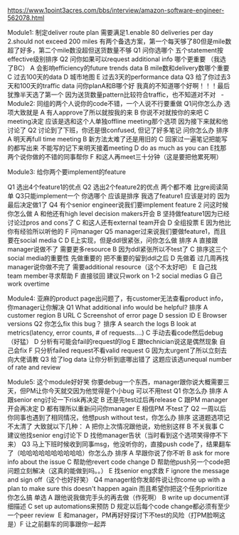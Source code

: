 https://www.1point3acres.com/bbs/interview/amazon-software-engineer-562078.html

Module1:
制定deliver route plan 需要满足1.enable 80 deliveries per day 2.should not exceed 200 miles
有两个备选方案，第一个每天够了80但是mile数超了好多，第二个mile数没超但送货数量不够
Q1 问你选哪个 五个statement按effective级别排序
Q2 问你如果可以request additional info 哪个更重要 （我选了BC）
A 会影响efficiency的future trends data B mile数和delivery数哪个重要 C 过去100天的data D 城市地图 E 过去3天的performance data
Q3 给了你过去3天和100天的traffic data 问你planA和B哪个好
我真的不知道哪个好啊！！！最后犹豫半天选了第一个 因为送货数量pattern比较符合traffic，也不知道对不对
  -
  
Module2:
同组的两个人说你的code不错，一个人说不行要重做
Q1问你怎么办
选项大致就是 A 有人approve了所以就按我的来 B 你说不对就按你的来吧 C meeting决定
应该是选和这个人单独offline meeting那个选项 因为接下来就和他讨论了
Q2 讨论到了下班，你还是很confused, 但记了好多笔记 问你怎么办 排序
A 明天再full time meeting B 新方法太难了还是用旧的 C 回家过一遍笔记把能写的都写出来 不能写的记下来明天接着meeting D do as much as you can E找那两个说你做的不错的同事帮你 F 和这人再meet三十分钟（这是要把他累死啊）

Module3:
给你两个要implement的feature


Q1 选出4个feature1的优点
Q2 选出2个feature2的优点
两个都不难 比gre阅读简单
Q3只能implement一个 你选哪个 应该是排序 我选了feature1 应该是对的 因为最后决定做1了
Q4 有个senior engineer说我们要implement feature 2 问这时候你怎么做
A 和他还有high level decision makers开会 B 坚持做feature1因为已经讨论过pros and cons了 C 和这人还有external team开会 D 全组投票 E 因为他比你有经验所以听他的 F 问manager
Q5 manager过来说我们要做feature1，而且要在social media C D E上实现，但是ddl很紧张，问你怎么做 排序
A 直接跟manager说做不了 需要更多resource B 因为ddl紧张所以不test了 C 排序这三个social media的重要性 先做重要的 把不重要的留到ddl之后 D 先做着 过几周再找manager说你做不完了 需要additional resource（这个不太好吧） E 自己找team member寻求帮助 F 直接驳回 建议只work on 1-2 social medias G 自己work overtime

Module4:
亚麻的product page出问题了，有customer无法查看product info，你manager让你解决
Q1 What additional info would be helpful? 排序
A customer region B URL C Screenshot of error page D session ID E Browser versions
Q2 你怎么fix this bug？ 排序
A search the logs B look at metrics(latency, error counts, # of requests....) C 手动去看code然后debug（好猛） D 分析有可能会fail的request的log E 跟technician说这是偶然现象 自己会fix F 只分析failed request不看valid request G 因为太urgent了所以立刻去向大佬请教
Q3 给了log data 让你分析到底哪出错了
这题应该选unequal number of rate and review

Module5: 这个module好好笑
你要debug一个东西，manager跟你说大概需要三天，但PM让你今天就交因为他觉得是个小bug 可以不用test
Q1 你怎么办 排序
A 跟senior eng讨论一下risk再决定 B 还是先test过后再release C 跟PM manager开会再决定 D 都有理所以重新问问你manager E 相信PM 不test了
Q2 一周以后你同事也遇到了相同情况，他想push without test，你怎么办 排序
这道题选项记不太清了 大致就以下几种： A 把你上次情况跟他说，劝他别这样 B 不关我事 C 建议他找senior eng讨论下 D 找他manager告状（当时看到这个选项笑得停不下来）
Q3 马上下班时候收到同事msg，他没听你的，直接push code了，结果翻车了（哈哈哈哈哈哈哈哈哈哈）你怎么办 排序
A 早跟你说了你不听 B ask for more info about the issue C 帮助他revert code change D 帮助他push另一个code把问题立刻解决（这真的能做到吗。。） E 找senior eng求救 F ignore the message and sign off（这个也好好笑）
Q4 manager给你发邮件说让你come up with a plan to make sure this doesn't happen again 而且希望你把这个任务prioritize 你怎么搞 单选
A 跟他说我做完手头的再去做（作死啊） B write up document详细描述 C set ‍‌‍‌‌‌‌‌‍‌‍‌‍‌‌‌‌‌‌‍up automations来预防 D 规定以后每个code change都必须有至少一个peer review  E 和manager，PM再好好探讨下不test的风险（打PM脸啊这是）F 让之前翻车的同事跟你一起弄